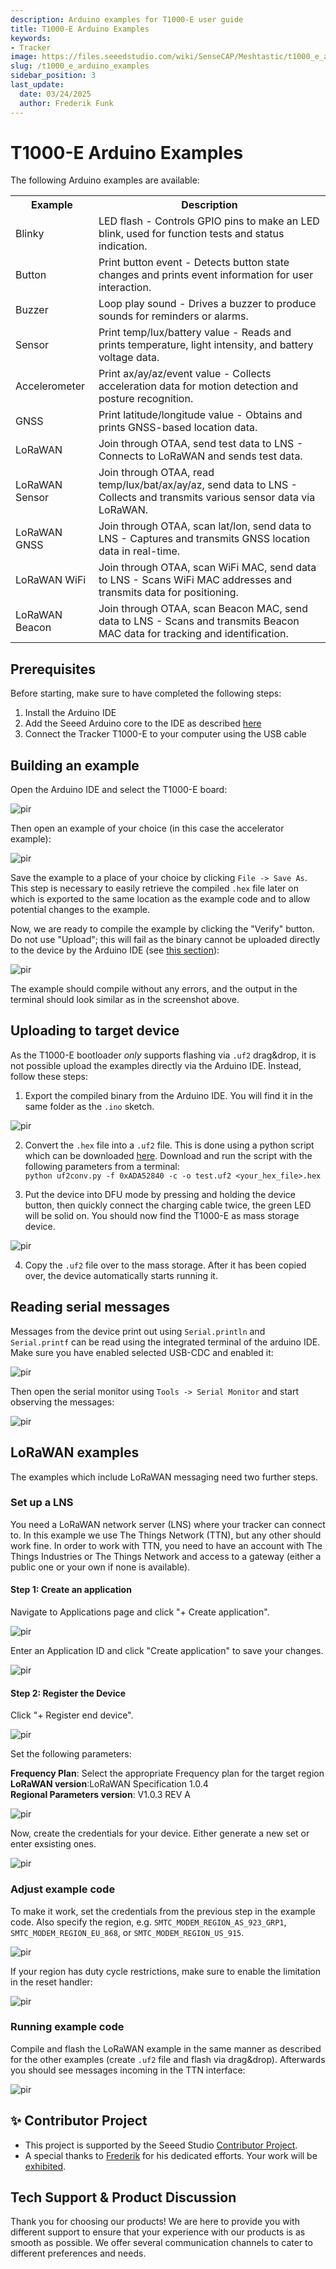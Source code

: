 ```yaml
---
description: Arduino examples for T1000-E user guide
title: T1000-E Arduino Examples
keywords:
- Tracker
image: https://files.seeedstudio.com/wiki/SenseCAP/Meshtastic/t1000_e_arduino_examples/tracker-t1000-e-for-meshtastic.webp
slug: /t1000_e_arduino_examples
sidebar_position: 3
last_update:
  date: 03/24/2025
  author: Frederik Funk
---
```


# T1000-E Arduino Examples

The following Arduino examples are available:

<div class="table-center">
  <table align="center">
    <tr>
      <th>Example</th>
      <th>Description</th>
    </tr>
    <tr>
      <td>Blinky</td>
      <td>LED flash - Controls GPIO pins to make an LED blink, used for function tests and status indication.</td>
    </tr>
    <tr>
      <td>Button</td>
      <td>Print button event - Detects button state changes and prints event information for user interaction.</td>
    </tr>
    <tr>
      <td>Buzzer</td>
      <td>Loop play sound - Drives a buzzer to produce sounds for reminders or alarms.</td>
    </tr>
    <tr>
      <td>Sensor</td>
      <td>Print temp/lux/battery value - Reads and prints temperature, light intensity, and battery voltage data.</td>
    </tr>
    <tr>
      <td>Accelerometer</td>
      <td>Print ax/ay/az/event value - Collects acceleration data for motion detection and posture recognition.</td>
    </tr>
    <tr>
      <td>GNSS</td>
      <td>Print latitude/longitude value - Obtains and prints GNSS-based location data.</td>
    </tr>
    <tr>
      <td>LoRaWAN</td>
      <td>Join through OTAA, send test data to LNS - Connects to LoRaWAN and sends test data.</td>
    </tr>
    <tr>
      <td>LoRaWAN Sensor</td>
      <td>Join through OTAA, read temp/lux/bat/ax/ay/az, send data to LNS - Collects and transmits various sensor data via LoRaWAN.</td>
    </tr>
    <tr>
      <td>LoRaWAN GNSS</td>
      <td>Join through OTAA, scan lat/lon, send data to LNS - Captures and transmits GNSS location data in real-time.</td>
    </tr>
    <tr>
      <td>LoRaWAN WiFi</td>
      <td>Join through OTAA, scan WiFi MAC, send data to LNS - Scans WiFi MAC addresses and transmits data for positioning.</td>
    </tr>
    <tr>
      <td>LoRaWAN Beacon</td>
      <td>Join through OTAA, scan Beacon MAC, send data to LNS - Scans and transmits Beacon MAC data for tracking and identification.</td>
    </tr>
  </table>
</div>

## Prerequisites

Before starting, make sure to have completed the following steps:

1. Install the Arduino IDE
2. Add the Seeed Arduino core to the IDE as described [here](https://github.com/Seeed-Studio/Adafruit_nRF52_Arduino?tab=readme-ov-file#bsp-installation)
3. Connect the Tracker T1000-E to your computer using the USB cable

## Building an example

Open the Arduino IDE and select the T1000-E board:

<p style={{textAlign: 'center'}}><img src="https://files.seeedstudio.com/wiki/SenseCAP/Meshtastic/t1000_e_arduino_examples/board_select.png" alt="pir" width={800} height="auto" /></p>

Then open an example of your choice (in this case the accelerator example):

<p style={{textAlign: 'center'}}><img src="https://files.seeedstudio.com/wiki/SenseCAP/Meshtastic/t1000_e_arduino_examples/example_select.png" alt="pir" width={800} height="auto" /></p>

Save the example to a place of your choice by clicking `File -> Save As`. This step is necessary to easily retrieve the compiled `.hex` file later on which is exported to the same location as the example code and to allow potential changes to the example.

Now, we are ready to compile the example by clicking the "Verify" button. Do not use "Upload"; this will fail as the binary cannot be uploaded directly to the device by the Arduino IDE (see [this section](#uploading-to-target-device)):

<p style={{textAlign: 'center'}}><img src="https://files.seeedstudio.com/wiki/SenseCAP/Meshtastic/t1000_e_arduino_examples/example_compile.png" alt="pir" width={800} height="auto" /></p>

The example should compile without any errors, and the output in the terminal should look similar as in the screenshot above.

## Uploading to target device

As the T1000-E bootloader _only_ supports flashing via `.uf2` drag&drop, it is not possible upload the examples directly via the Arduino IDE.
Instead, follow these steps:

1. Export the compiled binary from the Arduino IDE. You will find it in the same folder as the `.ino` sketch.

<p style={{textAlign: 'center'}}><img src="https://files.seeedstudio.com/wiki/SenseCAP/Meshtastic/t1000_e_arduino_examples/export_binary.png" alt="pir" width={800} height="auto" /></p>

2. Convert the `.hex` file into a `.uf2` file. This is done using a python script which can be downloaded [here](https://github.com/Seeed-Studio/Adafruit_nRF52_Arduino/blob/1.1.9/tools/uf2conv/uf2conv.py). Download and run the script with the following parameters from a terminal:  
`python uf2conv.py -f 0xADA52840 -c -o test.uf2 <your_hex_file>.hex`

3. Put the device into DFU mode by pressing and holding the device button, then quickly connect the charging cable twice, the green LED will be solid on. You should now find the T1000-E as mass storage device.

<p style={{textAlign: 'center'}}><img src="https://files.seeedstudio.com/wiki/SenseCAP/Meshtastic/e-driver.png" alt="pir" width={600} height="auto" /></p>

4. Copy the `.uf2` file over to the mass storage. After it has been copied over, the device automatically starts running it.

## Reading serial messages

Messages from the device print out using `Serial.println` and `Serial.printf` can be read using the integrated terminal of the arduino IDE.
Make sure you have enabled selected USB-CDC and enabled it:
<p style={{textAlign: 'center'}}><img src="https://files.seeedstudio.com/wiki/SenseCAP/Meshtastic/t1000_e_arduino_examples/usb_cdc.png" alt="pir" width={800} height="auto" /></p>

Then open the serial monitor using `Tools -> Serial Monitor` and start observing the messages:
<p style={{textAlign: 'center'}}><img src="https://files.seeedstudio.com/wiki/SenseCAP/Meshtastic/t1000_e_arduino_examples/serial_monitor.png" alt="pir" width={800} height="auto" /></p>

## LoRaWAN examples

The examples which include LoRaWAN messaging need two further steps.

### Set up a LNS

You need a LoRaWAN network server (LNS) where your tracker can connect to. In this example we use The Things Network (TTN), but any other should work fine.
In order to work with TTN, you need to have an account with The Things Industries or The Things Network and access to a gateway (either a public one or your own if none is available).

#### Step 1: Create an application

Navigate to Applications page and click "+ Create application".

<p style={{textAlign: 'center'}}><img src="https://files.seeedstudio.com/wiki/SenseCAP/Wio-WM1110%20Dev%20Kit/create_application.png" alt="pir" width={800} height="auto" /></p>

Enter an Application ID and click "Create application" to save your changes.

<p style={{textAlign: 'center'}}><img src="https://files.seeedstudio.com/wiki/SenseCAP/Wio-WM1110%20Dev%20Kit/create_application1.png" alt="pir" width={800} height="auto" /></p>

#### Step 2: Register the Device

Click "+ Register end device".
<p style={{textAlign: 'center'}}><img src="https://files.seeedstudio.com/wiki/SenseCAP/Wio-WM1110%20Dev%20Kit/register_device.png" alt="pir" width={800} height="auto" /></p>

Set the following parameters:

**Frequency Plan**: Select the appropriate Frequency plan for the target region  
**LoRaWAN version**:LoRaWAN Specification 1.0.4  
**Regional Parameters version**: V1.0.3 REV A

<p style={{textAlign: 'center'}}><img src="https://files.seeedstudio.com/wiki/SenseCAP/Wio-WM1110%20Dev%20Kit/register_device1.png" alt="pir" width={800} height="auto" /></p>

Now, create the credentials for your device. Either generate a new set or enter exsisting ones.
<p style={{textAlign: 'center'}}><img src="https://files.seeedstudio.com/wiki/SenseCAP/Wio-WM1110%20Dev%20Kit/register_device5.png" alt="pir" width={800} height="auto" /></p>

### Adjust example code

To make it work, set the credentials from the previous step in the example code. Also specify the region, e.g. `SMTC_MODEM_REGION_AS_923_GRP1`, `SMTC_MODEM_REGION_EU_868`, or `SMTC_MODEM_REGION_US_915`.
<p style={{textAlign: 'center'}}><img src="https://files.seeedstudio.com/wiki/SenseCAP/Meshtastic/t1000_e_arduino_examples/lorawan_credentials.png" alt="pir" width={800} height="auto" /></p>

If your region has duty cycle restrictions, make sure to enable the limitation in the reset handler:
<p style={{textAlign: 'center'}}><img src="https://files.seeedstudio.com/wiki/SenseCAP/Meshtastic/t1000_e_arduino_examples/duty_cycle_limitation.png" alt="pir" width={800} height="auto" /></p>

### Running example code

Compile and flash the LoRaWAN example in the same manner as described for the other examples (create `.uf2` file and flash via drag&drop).
Afterwards you should see messages incoming in the TTN interface:

<p style={{textAlign: 'center'}}><img src="https://files.seeedstudio.com/wiki/SenseCAP/Meshtastic/t1000_e_arduino_examples/ttn_live_data.png" alt="pir" width={800} height="auto" /></p>

## ✨ Contributor Project

- This project is supported by the Seeed Studio [Contributor Project](https://github.com/orgs/Seeed-Studio/projects/6/views/1?pane=issue&itemId=30957479).
- A special thanks to [Frederik](https://github.com/orgs/Seeed-Studio/projects/6/views/1?filterQuery=Support+Arduino+to+our+new+open-source+LoRaWAN+device%2C+the+new+T1000-E+for+LoRaWAN&pane=issue&itemId=94352679&issue=Seeed-Studio%7Cwiki-documents%7C2144) for his dedicated efforts. Your work will be [exhibited](https://wiki.seeedstudio.com/contributors/).

## Tech Support & Product Discussion

Thank you for choosing our products! We are here to provide you with different support to ensure that your experience with our products is as smooth as possible. We offer several communication channels to cater to different preferences and needs.
<div class="button_tech_support_container">
<a href="https://forum.seeedstudio.com/" class="button_forum"></a>
<a href="https://www.seeedstudio.com/contacts" class="button_email"></a>
</div>
<div class="button_tech_support_container">
<a href="https://discord.gg/eWkprNDMU7" class="button_discord"></a>
<a href="https://github.com/Seeed-Studio/wiki-documents/discussions/69" class="button_discussion"></a>
</div>
